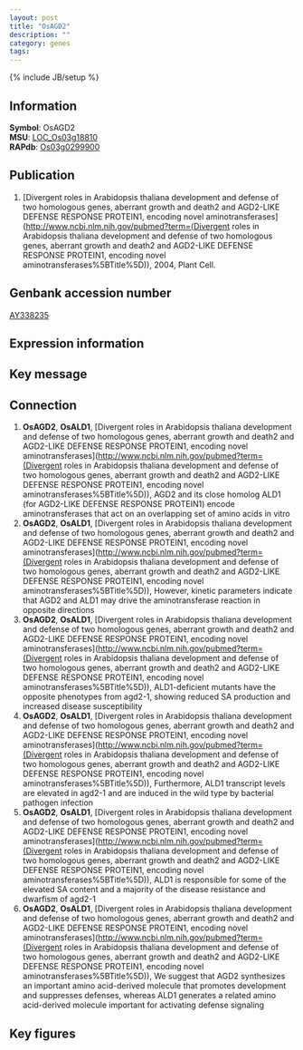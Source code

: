 ```yaml
---
layout: post
title: "OsAGD2"
description: ""
category: genes
tags: 
---
```

{% include JB/setup %}

## Information
__Symbol__: OsAGD2  
__MSU__: [LOC_Os03g18810](http://rice.plantbiology.msu.edu/cgi-bin/ORF_infopage.cgi?orf=LOC_Os03g18810)  
__RAPdb__: [Os03g0299900](http://rapdb.dna.affrc.go.jp/viewer/gbrowse_details/irgsp1?name=Os03g0299900)  

## Publication
1. [Divergent roles in Arabidopsis thaliana development and defense of two homologous genes, aberrant growth and death2 and AGD2-LIKE DEFENSE RESPONSE PROTEIN1, encoding novel aminotransferases](http://www.ncbi.nlm.nih.gov/pubmed?term=(Divergent roles in Arabidopsis thaliana development and defense of two homologous genes, aberrant growth and death2 and AGD2-LIKE DEFENSE RESPONSE PROTEIN1, encoding novel aminotransferases%5BTitle%5D)), 2004, Plant Cell.

## Genbank accession number
[AY338235](http://www.ncbi.nlm.nih.gov/nuccore/AY338235)

## Expression information

## Key message

## Connection
1. __OsAGD2__, __OsALD1__, [Divergent roles in Arabidopsis thaliana development and defense of two homologous genes, aberrant growth and death2 and AGD2-LIKE DEFENSE RESPONSE PROTEIN1, encoding novel aminotransferases](http://www.ncbi.nlm.nih.gov/pubmed?term=(Divergent roles in Arabidopsis thaliana development and defense of two homologous genes, aberrant growth and death2 and AGD2-LIKE DEFENSE RESPONSE PROTEIN1, encoding novel aminotransferases%5BTitle%5D)),  AGD2 and its close homolog ALD1 (for AGD2-LIKE DEFENSE RESPONSE PROTEIN1) encode aminotransferases that act on an overlapping set of amino acids in vitro
2. __OsAGD2__, __OsALD1__, [Divergent roles in Arabidopsis thaliana development and defense of two homologous genes, aberrant growth and death2 and AGD2-LIKE DEFENSE RESPONSE PROTEIN1, encoding novel aminotransferases](http://www.ncbi.nlm.nih.gov/pubmed?term=(Divergent roles in Arabidopsis thaliana development and defense of two homologous genes, aberrant growth and death2 and AGD2-LIKE DEFENSE RESPONSE PROTEIN1, encoding novel aminotransferases%5BTitle%5D)),  However, kinetic parameters indicate that AGD2 and ALD1 may drive the aminotransferase reaction in opposite directions
3. __OsAGD2__, __OsALD1__, [Divergent roles in Arabidopsis thaliana development and defense of two homologous genes, aberrant growth and death2 and AGD2-LIKE DEFENSE RESPONSE PROTEIN1, encoding novel aminotransferases](http://www.ncbi.nlm.nih.gov/pubmed?term=(Divergent roles in Arabidopsis thaliana development and defense of two homologous genes, aberrant growth and death2 and AGD2-LIKE DEFENSE RESPONSE PROTEIN1, encoding novel aminotransferases%5BTitle%5D)),  ALD1-deficient mutants have the opposite phenotypes from agd2-1, showing reduced SA production and increased disease susceptibility
4. __OsAGD2__, __OsALD1__, [Divergent roles in Arabidopsis thaliana development and defense of two homologous genes, aberrant growth and death2 and AGD2-LIKE DEFENSE RESPONSE PROTEIN1, encoding novel aminotransferases](http://www.ncbi.nlm.nih.gov/pubmed?term=(Divergent roles in Arabidopsis thaliana development and defense of two homologous genes, aberrant growth and death2 and AGD2-LIKE DEFENSE RESPONSE PROTEIN1, encoding novel aminotransferases%5BTitle%5D)),  Furthermore, ALD1 transcript levels are elevated in agd2-1 and are induced in the wild type by bacterial pathogen infection
5. __OsAGD2__, __OsALD1__, [Divergent roles in Arabidopsis thaliana development and defense of two homologous genes, aberrant growth and death2 and AGD2-LIKE DEFENSE RESPONSE PROTEIN1, encoding novel aminotransferases](http://www.ncbi.nlm.nih.gov/pubmed?term=(Divergent roles in Arabidopsis thaliana development and defense of two homologous genes, aberrant growth and death2 and AGD2-LIKE DEFENSE RESPONSE PROTEIN1, encoding novel aminotransferases%5BTitle%5D)),  ALD1 is responsible for some of the elevated SA content and a majority of the disease resistance and dwarfism of agd2-1
6. __OsAGD2__, __OsALD1__, [Divergent roles in Arabidopsis thaliana development and defense of two homologous genes, aberrant growth and death2 and AGD2-LIKE DEFENSE RESPONSE PROTEIN1, encoding novel aminotransferases](http://www.ncbi.nlm.nih.gov/pubmed?term=(Divergent roles in Arabidopsis thaliana development and defense of two homologous genes, aberrant growth and death2 and AGD2-LIKE DEFENSE RESPONSE PROTEIN1, encoding novel aminotransferases%5BTitle%5D)),  We suggest that AGD2 synthesizes an important amino acid-derived molecule that promotes development and suppresses defenses, whereas ALD1 generates a related amino acid-derived molecule important for activating defense signaling

## Key figures


